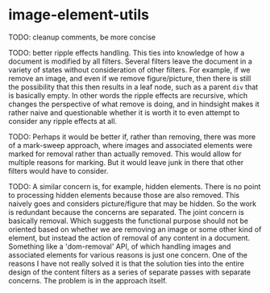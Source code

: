 # image-element-utils

TODO: cleanup comments, be more concise

TODO: better ripple effects handling. This ties into knowledge of how a
document is modified by all filters. Several filters leave the document in a
variety of states without consideration of other filters. For example, if we
remove an image, and even if we remove figure/picture, then there is still
the possibility that this then results in a leaf node, such as a parent `div`
that is basically empty. In other words the ripple effects are recursive,
which changes the perspective of what remove is doing, and in hindsight makes
it rather naive and questionable whether it is worth it to even attempt to
consider any ripple effects at all.

TODO: Perhaps it would be better if, rather than removing, there was more of
a mark-sweep approach, where images and associated elements were marked for
removal rather than actually removed. This would allow for multiple reasons
for marking. But it would leave junk in there that other filters would have
to consider.

TODO: A similar concern is, for example, hidden elements. There is no point
to processing hidden elements because those are also removed. This naively
goes and considers picture/figure that may be hidden. So the work is
redundant because the concerns are separated. The joint concern is basically
removal. Which suggests the functional purpose should not be oriented based
on whether we are removing an image or some other kind of element, but
instead the action of removal of any content in a document. Something like a
'dom-removal' API, of which handling images and associated elements for
various reasons is just one concern. One of the reasons I have not really
solved it is that the solution ties into the entire design of the content
filters as a series of separate passes with separate concerns. The problem is
in the approach itself.
